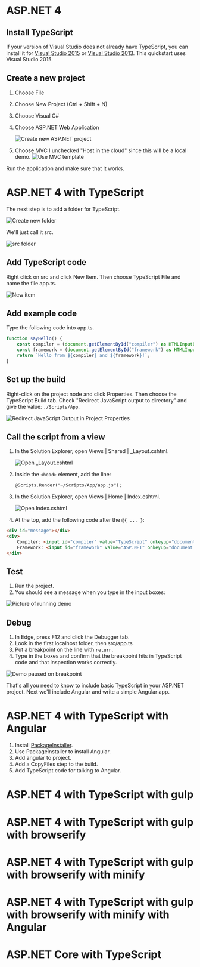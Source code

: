 # ASP.NET 4

## Install TypeScript

If your version of Visual Studio does not already have TypeScript, you can install it for [Visual Studio 2015](http://www.microsoft.com/en-us/download/details.aspx?id=48593) or [Visual Studio 2013](https://www.microsoft.com/en-us/download/details.aspx?id=48739).
This quickstart uses Visual Studio 2015.

## Create a new project

1. Choose File
2. Choose New Project (Ctrl + Shift + N)
3. Choose Visual C#
4. Choose ASP.NET Web Application

    ![Create new ASP.NET project](new-asp-project.png)

5. Choose MVC
    I unchecked "Host in the cloud" since this will be a local demo.
    ![Use MVC template](new-asp-project-template.png)

Run the application and make sure that it works.

# ASP.NET 4 with TypeScript

The next step is to add a folder for TypeScript.

![Create new folder](new-folder.png)

We'll just call it src.

![src folder](src-folder.png)

## Add TypeScript code

Right click on src and click New Item.
Then choose TypeScript File and name the file app.ts.

![New item](new-item.png)

## Add example code

Type the following code into app.ts.

```ts
function sayHello() {
    const compiler = (document.getElementById("compiler") as HTMLInputElement).value;
    const framework = (document.getElementById("framework") as HTMLInputElement).value;
    return `Hello from ${compiler} and ${framework}!`;
}
```

## Set up the build

Right-click on the project node and click Properties.
Then choose the TypeScript Build tab.
Check "Redirect JavaScript output to directory" and give the value: `./Scripts/App`.

![Redirect JavaScript Output in Project Properties](redirect-javascript-output.png)

## Call the script from a view

1. In the Solution Explorer, open Views | Shared | _Layout.cshtml.

    ![Open _Layout.cshtml](open-layout.png)

2. Inside the `<head>` element, add the line:

    ```html
    @Scripts.Render("~/Scripts/App/app.js");
    ```

3. In the Solution Explorer, open Views | Home | Index.cshtml.

    ![Open Index.cshtml](open-index.png)

4. At the top, add the following code after the `@{ ... }`:

```html
<div id="message"></div>
<div>
    Compiler: <input id="compiler" value="TypeScript" onkeyup="document.getElementById('message').innerText = sayHello()" /><br />
    Framework: <input id="framework" value="ASP.NET" onkeyup="document.getElementById('message').innerText = sayHello()" />
</div>
```

## Test

1. Run the project.
2. You should see a message when you type in the input boxes:

![Picture of running demo](running-demo.png)

## Debug

1. In Edge, press F12 and click the Debugger tab.
2. Look in the first localhost folder, then src/app.ts
3. Put a breakpoint on the line with `return`.
4. Type in the boxes and confirm that the breakpoint hits in TypeScript code and that inspection works correctly.

![Demo paused on breakpoint](paused-demo.png)

That's all you need to know to include basic TypeScript in your ASP.NET project.
Next we'll include Angular and write a simple Angular app.

# ASP.NET 4 with TypeScript with Angular

1. Install [PackageInstaller](https://github.com/madskristensen/PackageInstaller).
1. Use PackageInstaller to install Angular.
2. Add angular to project.
3. Add a CopyFiles step to the build.
4. Add TypeScript code for talking to Angular.

# ASP.NET 4 with TypeScript with gulp

# ASP.NET 4 with TypeScript with gulp with browserify

# ASP.NET 4 with TypeScript with gulp with browserify with minify

# ASP.NET 4 with TypeScript with gulp with browserify with minify with Angular

# ASP.NET Core with TypeScript
